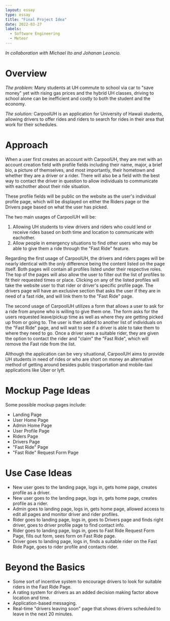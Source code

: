 ```yaml
---
layout: essay
type: essay
title: "Final Project Idea"
date: 2022-03-27
labels:
  - Software Engineering
  - Meteor
---
```

<i>In collaboration with Michael Ito and Johanan Leoncio.</i>

# Overview
<i>The problem: </i> Many students at UH commute to school via car to "save money" yet with rising gas prices and the hybrid UH classes, driving to school alone can be inefficient and costly to both the student and the economy.

<i>The solution: </i> CarpoolUH is an application for University of Hawaii students, allowing drivers to offer rides and riders to search for rides in their area that work for their schedules.

# Approach 

When a user first creates an account with CarpoolUH, they are met with an account creation field with profile fields including their name, major, a brief bio, a picture of themselves, and most importantly, their hometown and whether they are a driver or a rider. There will also be a field with the best way to contact the driver in question to allow individuals to communicate with eachother about their ride situation.

These profile fields will be public on the website as the user's individual profile page, which will be displayed on either the Riders page or the Drivers page based on what the user has picked.

The two main usages of CarpoolUH will be:
<ol>
  <li>Allowing UH students to view drivers and riders who could lend or receive rides based on both time and location to communicate with eachother.</li>
  <li>Allow people in emergency situations to find other users who may be able to give them a ride through the "Fast Ride" feature.</li>
</ol>

Regarding the first usage of CarpoolUH, the drivers and riders pages will be nearly identical with the only difference being the content listed on the page itself. Both pages will contain all profiles listed under their respective roles. The top of the pages will also allow the user to filter out the list of profiles to fit their requested times or place. Clicking on any of the listed profiles will take the website user to that rider or driver's specific profile page. The drivers page will have an exclusive section that asks the user if they are in need of a fast ride, and will link them to the "Fast Ride" page.

The second usage of CarpoolUH utilizes a form that allows a user to ask for a ride from anyone who is willing to give them one. The form asks for the users requested leave/pickup time as well as where they are getting picked up from or going to. The user is then added to another list of individuals on the "Fast Ride" page, and will wait to see if a driver is able to take them to where they need to go. Once a driver sees a suitable rider, they are given the option to contact the rider and "claim" the "Fast Ride", which will remove the Fast ride from the list.

Although the application can be very situational, CarpoolUH aims to provide UH students in need of rides or who are short on money an alternative method of getting around besides public trasportation and mobile-taxi applications like Uber or lyft.


# Mockup Page Ideas
Some possible mockup pages include:
<ul>
  <li>Landing Page</li>
  <li>User Home Page</li>
  <li>Admin Home Page</li>
  <li>User Profile Page</li>
  <li>Riders Page</li>
  <li>Drivers Page</li>
  <li>"Fast Ride" Page</li>
  <li>"Fast Ride" Request Form Page</li>
</ul>

# Use Case Ideas
<ul>
  <li>New user goes to the landing page, logs in, gets home page, creates profile as a driver.</li>
  <li>New user goes to the landing page, logs in, gets home page, creates profile as a rider.</li>
  <li>Admin goes to landing page, logs in, gets home page, allowed access to edit all pages and monitor driver and rider profiles.</li>
  <li>Rider goes to landing page, logs in, goes to Drivers page and finds right driver, goes to driver profile page to find contact info.</li>
  <li>Rider goes to landing page, logs in, goes to Fast Ride Request Form Page, fills out form, sees form on Fast Ride page.</li>
  <li>Driver goes to landing page, logs in, finds a suitable rider on the Fast Ride Page, goes to rider profile and contacts rider.</li>
</ul>

# Beyond the Basics
<ul>
  <li>Some sort of incentive system to encourage drivers to look for suitable riders in the Fast Ride Page.</li>
  <li>A rating system for drivers as an added decision making factor above location and time.</li>
  <li>Application-based messaging.</li>
  <li>Real-time "drivers leaving soon" page that shows drivers scheduled to leave in the next 20 minutes.</li>
</ul>
